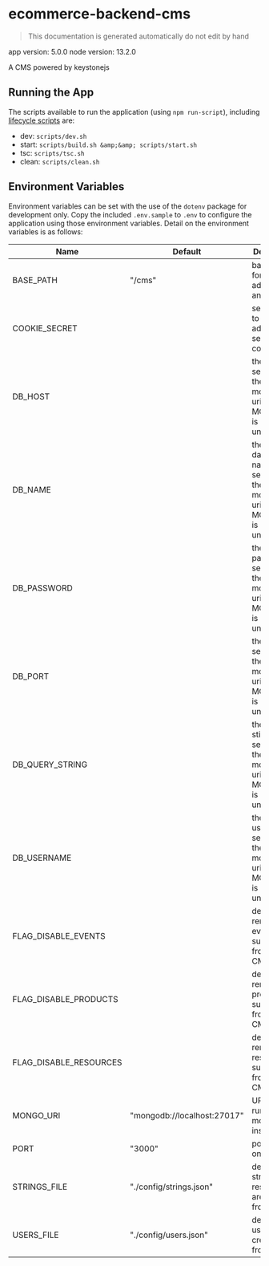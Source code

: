 # ecommerce-backend-cms

> This documentation is generated automatically do not edit by hand

app version: 5.0.0
node version: 13.2.0

A CMS powered by keystonejs

## Running the App

The scripts available to run the application (using `npm run-script`),
including [lifecycle scripts](https://docs.npmjs.com/misc/scripts) are:

  - dev: `scripts/dev.sh`
  - start: `scripts/build.sh &amp;&amp; scripts/start.sh`
  - tsc: `scripts/tsc.sh`
  - clean: `scripts/clean.sh`

## Environment Variables

Environment variables can be set with the use of the `dotenv` package for development only.
Copy the included `.env.sample` to `.env` to configure the application using those environment variables.
Detail on the environment variables is as follows:

| Name | Default | Description |
| - | - | - |
| BASE_PATH | "/cms" | base path for both the admin ui and api |
| COOKIE_SECRET | | secret used to encrypt admin session cookies |
| DB_HOST | | the host segment of the mongodb uri (when MONGO_URI is undefined)  |
| DB_NAME | | the database name segment of the mongodb uri (when MONGO_URI is undefined)  |
| DB_PASSWORD | | the password segment of the mongodb uri (when MONGO_URI is undefined)  |
| DB_PORT | | the port segment of the mongodb uri (when MONGO_URI is undefined)  |
| DB_QUERY_STRING | | the query sting segment of the mongodb uri (when MONGO_URI is undefined)  |
| DB_USERNAME | | the username segment of the mongodb uri (when MONGO_URI is undefined)  |
| FLAG_DISABLE_EVENTS | | define to remove event support from the CMS |
| FLAG_DISABLE_PRODUCTS | | define to remove products support from the CMS |
| FLAG_DISABLE_RESOURCES | | define to remove resources support from the CMS |
| MONGO_URI | "mongodb://localhost:27017" | URI of the running mongodb instance |
| PORT | "3000" | port to listen on |
| STRINGS_FILE | "./config/strings.json" | default string resources are created from this file |
| USERS_FILE | "./config/users.json" | default users are created from this file |
